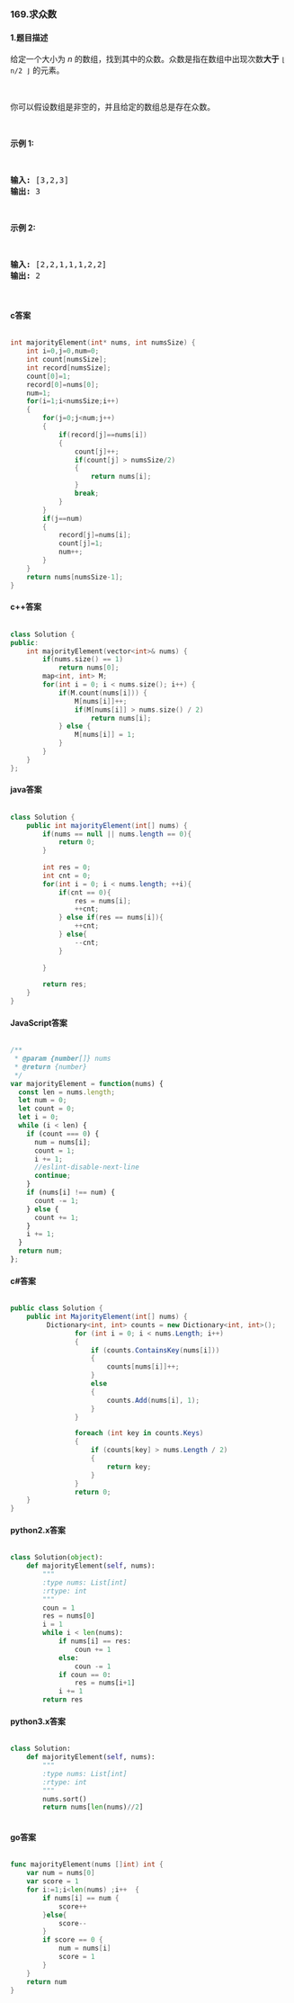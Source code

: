 ### 169.求众数

#### 1.题目描述

<p>给定一个大小为 <em>n </em>的数组，找到其中的众数。众数是指在数组中出现次数<strong>大于</strong>&nbsp;<code>&lfloor; n/2 &rfloor;</code>&nbsp;的元素。</p><br/><p>你可以假设数组是非空的，并且给定的数组总是存在众数。</p><br/><p><strong>示例&nbsp;1:</strong></p><br/><pre><strong>输入:</strong> [3,2,3]<br/><strong>输出:</strong> 3</pre><br/><p><strong>示例&nbsp;2:</strong></p><br/><pre><strong>输入:</strong> [2,2,1,1,1,2,2]<br/><strong>输出:</strong> 2<br/></pre><br/>

#### c答案

```c

int majorityElement(int* nums, int numsSize) {
    int i=0,j=0,num=0;
    int count[numsSize];
    int record[numsSize];
    count[0]=1;
    record[0]=nums[0];
    num=1;
    for(i=1;i<numsSize;i++)
    {
        for(j=0;j<num;j++)
        {
            if(record[j]==nums[i])
            {
                count[j]++;
                if(count[j] > numsSize/2)
                {
                    return nums[i];
                }
                break;
            }
        }
        if(j==num)
        {
            record[j]=nums[i];
            count[j]=1;
            num++;
        }
    }
    return nums[numsSize-1];
}

```

#### c++答案

```c++

class Solution {
public:
    int majorityElement(vector<int>& nums) {
        if(nums.size() == 1)
            return nums[0];
        map<int, int> M;
        for(int i = 0; i < nums.size(); i++) {
            if(M.count(nums[i])) {
                M[nums[i]]++;
                if(M[nums[i]] > nums.size() / 2)
                    return nums[i];
            } else {
                M[nums[i]] = 1;
            }
        }
    }
};

```

#### java答案

```java

class Solution {
    public int majorityElement(int[] nums) {
        if(nums == null || nums.length == 0){
            return 0;
        }
        
        int res = 0;
        int cnt = 0;
        for(int i = 0; i < nums.length; ++i){
            if(cnt == 0){
                res = nums[i];
                ++cnt;
            } else if(res == nums[i]){
                ++cnt;
            } else{
                --cnt;
            }
            
        }
        
        return res;
    }
}

```

#### JavaScript答案

```javascript

/**
 * @param {number[]} nums
 * @return {number}
 */
var majorityElement = function(nums) {
  const len = nums.length;
  let num = 0;
  let count = 0;
  let i = 0;
  while (i < len) {
    if (count === 0) {
      num = nums[i];
      count = 1;
      i += 1;
      //eslint-disable-next-line
      continue;
    }
    if (nums[i] !== num) {
      count -= 1;
    } else {
      count += 1;
    }
    i += 1;
  }
  return num;
};

```

#### c#答案

```c#

public class Solution {
    public int MajorityElement(int[] nums) {
         Dictionary<int, int> counts = new Dictionary<int, int>();
                for (int i = 0; i < nums.Length; i++)
                {
                    if (counts.ContainsKey(nums[i]))
                    {
                        counts[nums[i]]++;
                    }
                    else
                    {
                        counts.Add(nums[i], 1);
                    }
                }

                foreach (int key in counts.Keys)
                {
                    if (counts[key] > nums.Length / 2)
                    {
                        return key;
                    }
                }
                return 0;
    }
}

```

#### python2.x答案

```python

class Solution(object):
    def majorityElement(self, nums):
        """
        :type nums: List[int]
        :rtype: int
        """
        coun = 1
        res = nums[0]
        i = 1
        while i < len(nums):
            if nums[i] == res:
                coun += 1
            else:
                coun -= 1
            if coun == 0:
                res = nums[i+1]
            i += 1
        return res

```

#### python3.x答案

```python

class Solution:
    def majorityElement(self, nums):
        """
        :type nums: List[int]
        :rtype: int
        """
        nums.sort()
        return nums[len(nums)//2]
        

```

#### go答案

```go

func majorityElement(nums []int) int {
    var num = nums[0]
	var score = 1
	for i:=1;i<len(nums) ;i++  {
		if nums[i] == num {
			score++
		}else{
			score--
		}
		if score == 0 {
			num = nums[i]
			score = 1
		}
	}
	return num
}

```